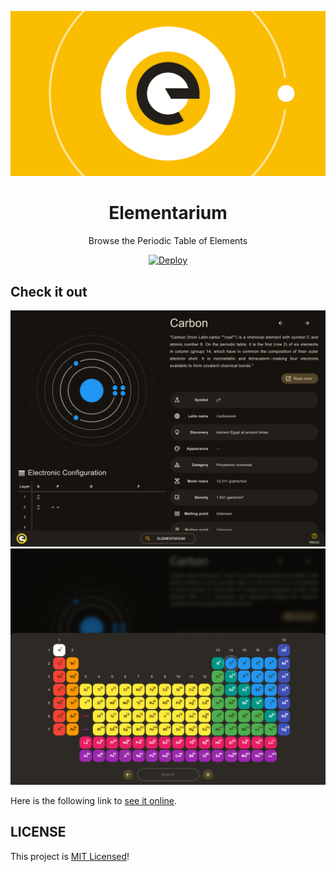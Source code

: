 ![color](assets/image/banner.svg)
<h1 align="center">
    Elementarium
</h1>

<p align="center">
    Browse the Periodic Table of Elements
</p>
<p align="center">
    <a href="https://github.com/FelixLuciano/color/actions/workflows/deploy.yml"><img src="https://github.com/FelixLuciano/color/actions/workflows/deploy.yml/badge.svg" alt="Deploy"></a>
</p>

## Check it out

![App screenshot](assets/image/elementarium-screenshot.png)
![Search screenshot](assets/image/search-screenshot.png)

Here is the following link to
[see it online](https://github.lucianofelix.com.br/elementarium).

## LICENSE

This project is [MIT Licensed](LICENSE)!
